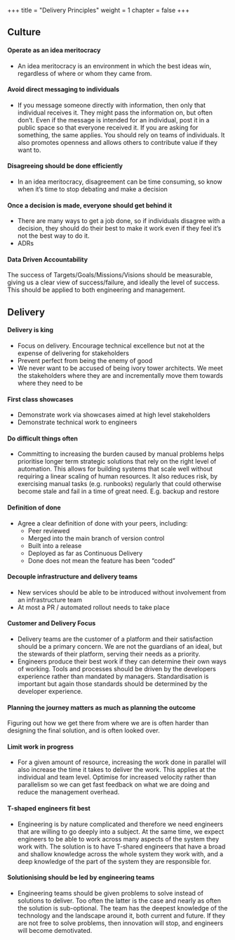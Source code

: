 +++
title = "Delivery Principles"
weight = 1
chapter = false
+++

## Culture

#### Operate as an idea meritocracy
* An idea meritocracy is an environment in which the best ideas win, regardless of where or whom they came from.

#### Avoid direct messaging to individuals
* If you message someone directly with information, then only that individual receives it.  They might pass the information on, but often don’t.  Even if the message is intended for an individual, post it in a public space so that everyone received it.  If you are asking for something, the same applies.  You should rely on teams of individuals.  It also promotes openness and allows others to contribute value if they want to.

#### Disagreeing should be done efficiently
* In an idea meritocracy, disagreement can be time consuming, so know when it’s time to stop debating and make a decision

#### Once a decision is made, everyone should get behind it
* There are many ways to get a job done, so if individuals disagree with a decision, they should do their best to make it work even if they feel it’s not the best way to do it.
* ADRs

#### Data Driven Accountability
The success of Targets/Goals/Missions/Visions should be measurable, giving us a clear view of success/failure, and ideally the level of success. This should be applied to both engineering and management.

## Delivery

#### Delivery is king
* Focus on delivery. Encourage technical excellence but not at the expense of delivering for stakeholders
* Prevent perfect from being the enemy of good
* We never want to be accused of being ivory tower architects. We meet the stakeholders where they are and incrementally move them towards where they need to be

#### First class showcases
* Demonstrate  work via showcases aimed at high level stakeholders
* Demonstrate technical work to engineers

#### Do difficult things often
* Committing to increasing the burden caused by manual problems helps prioritise longer term strategic solutions that rely on the right level of automation.  This allows for building systems that scale well without requiring a linear scaling of human resources.   It also reduces risk, by exercising manual tasks (e.g. runbooks) regularly that could otherwise become stale and fail in a time of great need. E.g. backup and restore

#### Definition of done
* Agree a clear definition of done with your peers, including:
  * Peer reviewed
  * Merged into the main branch of version control
  * Built into a release
  * Deployed as far as Continuous Delivery
  * Done does not mean the feature has been “coded”

#### Decouple infrastructure and delivery teams
* New services should be able to be introduced without involvement from an infrastructure team
* At most a PR / automated rollout needs to take place

#### Customer and Delivery Focus
* Delivery teams are the customer of a platform and their satisfaction should be a primary concern. We are not the guardians of an ideal, but the stewards of their platform, serving their needs as a priority.
* Engineers produce their best work if they can determine their own ways of working.  Tools and processes should be driven by the developers experience rather than mandated by managers.  Standardisation is important but again those standards should be determined by the developer experience.

#### Planning the journey matters as much as planning the outcome
Figuring out how we get there from where we are is often harder than designing the final solution, and is often looked over.

#### Limit work in progress
* For a given amount of resource, increasing the work done in parallel will also increase the time it takes to deliver the work.  This applies at the individual and team level.  Optimise for increased velocity rather than parallelism so we can get fast feedback on what we are doing and reduce the management overhead.

#### T-shaped engineers fit best
* Engineering is by nature complicated and therefore we need engineers that are willing to go deeply into a subject.  At the same time, we expect engineers to be able to work across many aspects of the system they work with.  The solution is to have T-shared engineers that have a broad and shallow knowledge across the whole system they work with, and a deep knowledge of the part of the system they are responsible for.

#### Solutionising should be led by engineering teams
* Engineering teams should be given problems to solve instead of solutions to deliver.  Too often the latter is the case and nearly as often the solution is sub-optional.  The team has the deepest knowledge of the technology and the landscape around it, both current and future.  If they are not free to solve problems, then innovation will stop, and engineers will become demotivated.